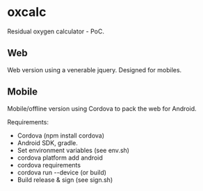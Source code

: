 # oxcalc

Residual oxygen calculator - PoC.

## Web

Web version using a venerable jquery.  Designed for mobiles.

## Mobile

Mobile/offline version using Cordova to pack the web for Android.

Requirements:
- Cordova (npm install cordova)
- Android SDK, gradle.
- Set environment variables (see env.sh)
- cordova platform add android
- cordova requirements
- cordova run --device (or build)
- Build release & sign (see sign.sh)

